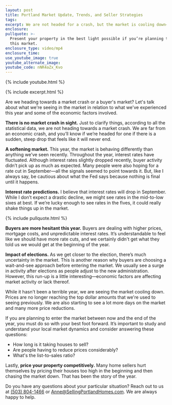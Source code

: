 ```yaml
---
layout: post
title: Portland Market Update, Trends, and Seller Strategies
tags:
excerpt: We are not headed for a crash, but the market is cooling down—what’s next?
enclosure:
pullquote: >-
  Present your property in the best light possible if you’re planning to enter
  this market.
enclosure_type: video/mp4
enclosure_time:
use_youtube_image: true
youtube_alternate_image:
youtube_code: nNR4aZx_Kvo
---
```

{% include youtube.html %}

{% include excerpt.html %}

Are we heading towards a market crash or a buyer's market? Let's talk about what we're seeing in the market in relation to what we've experienced this year and some of the economic factors involved.

**There is no market crash in sight.** Just to clarify things, according to all the statistical data, we are not heading towards a market crash. We are far from an economic crash, and you’ll know if we’re headed for one if there is a sudden, steep drop that feels like it will never end.

**A softening market.** This year, the market is behaving differently than anything we’ve seen recently. Throughout the year, interest rates have fluctuated. Although interest rates slightly dropped recently, buyer activity didn’t pick up as much as expected. Many people were also hoping for a rate cut in September—all the signals seemed to point towards it. But, like I always say, be cautious about what the Fed says because nothing is final until it happens.

**Interest rate predictions.** I believe that interest rates will drop in September. While I don’t expect a drastic decline, we might see rates in the mid-to-low sixes at best. If we’re lucky enough to see rates in the fives, it could really shake things up in the market.

{% include pullquote.html %}

**Buyers are more hesitant this year.** Buyers are dealing with higher prices, mortgage costs, and unpredictable interest rates. It’s understandable to feel like we should have more rate cuts, and we certainly didn't get what they told us we would get at the beginning of the year.

**Impact of elections.** As we get closer to the election, there’s much uncertainty in the market. This is another reason why buyers are choosing a wait-and-see approach before entering the market. We usually see a surge in activity after elections as people adjust to the new administration. However, this run-up is a little interesting—economic factors are affecting market activity or lack thereof.

While it hasn't been a terrible year, we are seeing the market cooling down. Prices are no longer reaching the top dollar amounts that we're used to seeing previously. We are also starting to see a lot more days on the market and many more price reductions.

If you are planning to enter the market between now and the end of the year, you must do so with your best foot forward. It’s important to study and understand your local market dynamics and consider answering these questions:

* How long is it taking houses to sell?
* Are people having to reduce prices considerably?
* What's the list-to-sales ratio?

Lastly, **price your property competitively.** Many home sellers hurt themselves by pricing their houses too high in the beginning and then chasing the market down. That has been the story of the year.

Do you have any questions about your particular situation? Reach out to us at [(503) 804-1466](tel:5038041466) or [Anne@SellingPortlandHomes.com](mailto:Anne@SellingPortlandHomes.com). We are always happy to help.